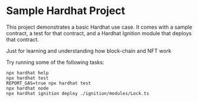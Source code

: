 # Sample Hardhat Project

This project demonstrates a basic Hardhat use case. It comes with a sample contract, a test for that contract, and a Hardhat Ignition module that deploys that contract.

Just for learning and understanding how block-chain and NFT work

Try running some of the following tasks:

```shell
npx hardhat help
npx hardhat test
REPORT_GAS=true npx hardhat test
npx hardhat node
npx hardhat ignition deploy ./ignition/modules/Lock.ts
```
